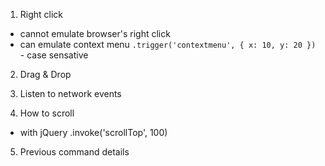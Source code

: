 1. Right click
- cannot emulate browser's right click
- can emulate context menu `.trigger('contextmenu', { x: 10, y: 20 })` - case sensative

2. Drag & Drop

3. Listen to network events

4. How to scroll
- with jQuery .invoke('scrollTop', 100)

5. Previous command details